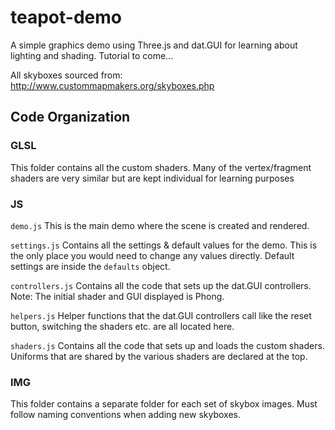 # teapot-demo
A simple graphics demo using Three.js and dat.GUI for learning about lighting and shading. Tutorial to come...

All skyboxes sourced from: http://www.custommapmakers.org/skyboxes.php

## Code Organization

### GLSL
This folder contains all the custom shaders. Many of the vertex/fragment shaders are very similar but are kept individual for learning purposes
### JS

`demo.js` This is the main demo where the scene is created and rendered. 

`settings.js` Contains all the settings & default values for the demo. This is the only place you would need to change any values directly. Default settings are inside the `defaults` object.

`controllers.js` Contains all the code that sets up the dat.GUI controllers. Note: The initial shader and GUI displayed is Phong.

`helpers.js` Helper functions that the dat.GUI controllers call like the reset button, switching the shaders etc. are all located here.

`shaders.js` Contains all the code that sets up and loads the custom shaders. Uniforms that are shared by the various shaders are declared at the top. 

### IMG
This folder contains a separate folder for each set of skybox images. Must follow naming conventions when adding new skyboxes. 

